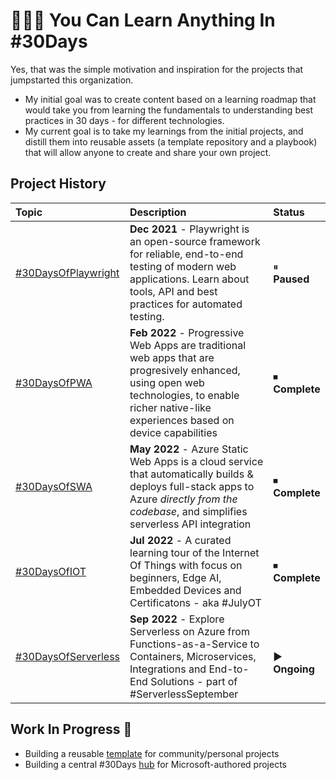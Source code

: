 
# 👩🏽‍💻 You Can Learn Anything In #30Days

Yes, that was the simple motivation and inspiration for the projects that jumpstarted this organization. 
 * My initial goal was to create content based on a learning roadmap that would take you from learning the fundamentals to understanding best practices in 30 days - for different technologies.
 * My current goal is to take my learnings from the initial projects, and distill them into reusable assets (a template repository and a playbook) that will allow anyone to create and share your own project.


## Project History

| Topic | Description | Status | 
|:---|:---|:---|
| [#30DaysOfPlaywright](https://aka.ms/30DaysOf/Playwright) | **Dec 2021** - Playwright is an open-source framework for reliable, end-to-end testing of modern web applications. Learn about tools, API and best practices for automated testing. |  ⏸ <br/> **Paused** | 
| [#30DaysOfPWA](https://aka.ms/30DaysOf/PWA) | **Feb 2022** - Progressive Web Apps are traditional web apps that are progresively enhanced, using open web technologies, to enable richer native-like experiences based on device capabilities| ⏹ <br/> **Complete** |
| [#30DaysOfSWA](https://aka.ms/30DaysOf/SWA)| **May 2022** - Azure Static Web Apps is a cloud service that automatically builds & deploys full-stack apps to Azure _directly from the codebase_, and simplifies serverless API integration | ⏹ <br/> **Complete** |
| [#30DaysOfIOT](https://julyot.dev)| **Jul 2022** - A curated learning tour of the Internet Of Things with focus on beginners, Edge AI, Embedded Devices and Certificatons - aka #JulyOT | ⏹ <br/> **Complete** |
| [#30DaysOfServerless](https://aka.ms/serverless-september)| **Sep 2022** - Explore Serverless on Azure from Functions-as-a-Service to Containers, Microservices, Integrations and End-to-End Solutions - part of #ServerlessSeptember |  <br/>  ▶️ **Ongoing** |

## Work In Progress 🚧

 * Building a reusable [template](https://github.com/30DaysOf) for community/personal projects
 * Building a central #30Days [hub](https://github.com/microsoft/30DaysOf) for Microsoft-authored projects
